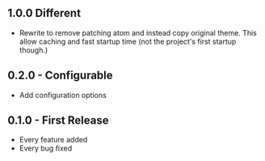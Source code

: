 ## 1.0.0 Different
* Rewrite to remove patching atom and instead copy original theme. This allow caching and fast startup time (not the project's first startup though.)

## 0.2.0 - Configurable
* Add configuration options

## 0.1.0 - First Release
* Every feature added
* Every bug fixed
